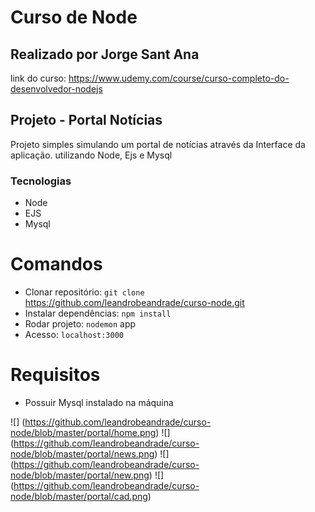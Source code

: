 # Curso de Node

## Realizado por Jorge Sant Ana

link do curso: https://www.udemy.com/course/curso-completo-do-desenvolvedor-nodejs

## Projeto - Portal Notícias

Projeto simples simulando um portal de notícias através da Interface da aplicação. utilizando Node, Ejs e Mysql

### Tecnologias

- Node
- EJS
- Mysql

# Comandos

- Clonar repositório: `git clone` https://github.com/leandrobeandrade/curso-node.git
- Instalar dependências: `npm install`
- Rodar projeto: `nodemon` app
- Acesso: `localhost:3000`

# Requisitos

- Possuir Mysql instalado na máquina

![] (https://github.com/leandrobeandrade/curso-node/blob/master/portal/home.png)
![] (https://github.com/leandrobeandrade/curso-node/blob/master/portal/news.png)
![] (https://github.com/leandrobeandrade/curso-node/blob/master/portal/new.png)
![] (https://github.com/leandrobeandrade/curso-node/blob/master/portal/cad.png)
